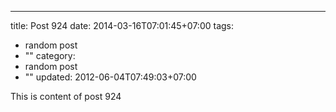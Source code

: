 ---
title: Post 924
date: 2014-03-16T07:01:45+07:00
tags:
  - random post
  - ""
category:
  - random post
  - ""
updated: 2012-06-04T07:49:03+07:00

This is content of post 924